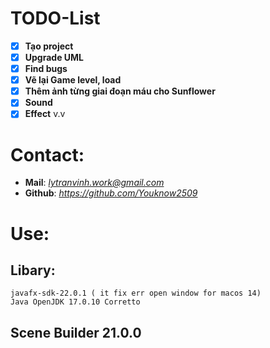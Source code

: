 
# TODO-List
- [x] **Tạo project**
- [x] **Upgrade UML**
- [x] **Find bugs**
- [x] **Vẽ lại Game level, load**
- [x] **Thêm ảnh từng giai đoạn máu cho Sunflower**
- [x] **Sound**
- [x] **Effect**
v.v

# Contact:
- **Mail**: *lytranvinh.work@gmail.com*
- **Github**: *https://github.com/Youknow2509*

# Use:
## Libary:
    javafx-sdk-22.0.1 ( it fix err open window for macos 14) 
    Java OpenJDK 17.0.10 Corretto
## Scene Builder 21.0.0


